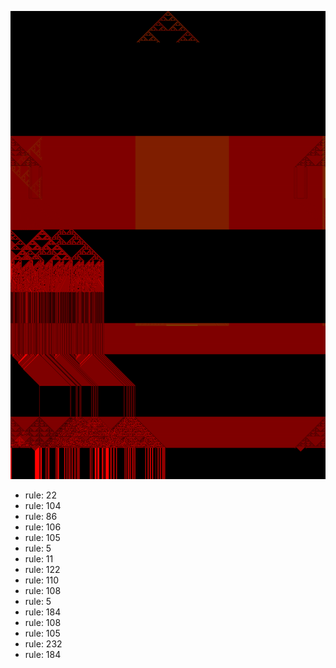 ![photo](./output.png) 
 * rule: 22
* rule: 104
* rule: 86
* rule: 106
* rule: 105
* rule: 5
* rule: 11
* rule: 122
* rule: 110
* rule: 108
* rule: 5
* rule: 184
* rule: 108
* rule: 105
* rule: 232
* rule: 184
